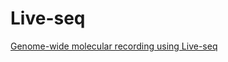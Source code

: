 # Live-seq

[Genome-wide molecular recording using Live-seq](https://www.biorxiv.org/content/10.1101/2021.03.24.436752v1)
